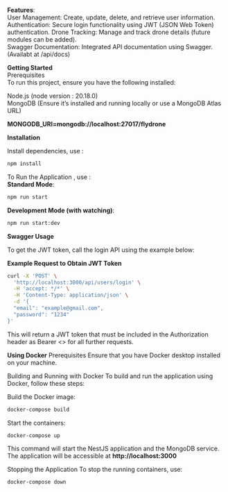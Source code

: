 **Features**:  
User Management: Create, update, delete, and retrieve user information.  
Authentication: Secure login functionality using JWT (JSON Web Token) authentication. 
Drone Tracking: Manage and track drone details (future modules can be added).  
Swagger Documentation: Integrated API documentation using Swagger.(Availabt at /api/docs)


**Getting Started**  
Prerequisites  
To run this project, ensure you have the following installed:  

Node.js (node version : 20.18.0)  
MongoDB (Ensure it’s installed and running locally or use a MongoDB Atlas URL)  

**MONGODB_URI=mongodb://localhost:27017/flydrone**

**Installation**  

Install dependencies, use :   

```bash
npm install 
```

To Run the Application , use :  
**Standard Mode**: 
```bash 
npm run start 
``` 
**Development Mode (with watching)**: 
```bash
npm run start:dev   
```



**Swagger Usage**  

To get the JWT token, call the login API using the example below:  

**Example Request to Obtain JWT Token**  

```bash
curl -X 'POST' \
  'http://localhost:3000/api/users/login' \
  -H 'accept: */*' \
  -H 'Content-Type: application/json' \
  -d '{
  "email": "example@gmail.com",
  "password": "1234"
}'
```

This will return a JWT token that must be included in the Authorization header as Bearer <<token>> for all further requests.



**Using Docker**
Prerequisites
Ensure that you have Docker desktop installed on your machine.

Building and Running with Docker
To build and run the application using Docker, follow these steps:

Build the Docker image:
```bash
docker-compose build
```

Start the containers:
```bash
docker-compose up
```

This command will start the NestJS application and the MongoDB service. The application will be accessible at **http://localhost:3000**



Stopping the Application
To stop the running containers, use:
```bash
docker-compose down
```